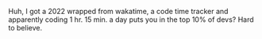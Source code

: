 Huh, I got a 2022 wrapped from wakatime, a code time tracker and apparently coding 1 hr. 15 min. a day puts you in the top 10% of devs? Hard to believe.

